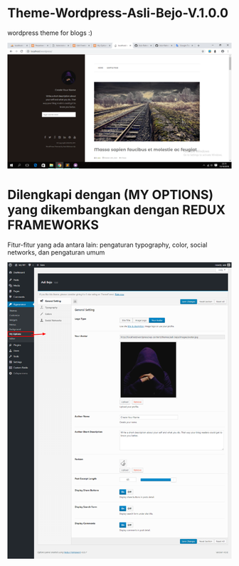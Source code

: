 # Theme-Wordpress-Asli-Bejo-V.1.0.0
wordpress theme for blogs :)

![alt text](https://github.com/Aziz-Rahman/Theme-Wordpress-Asli-Bejo-V.1.0.0/blob/master/theme-asli-bejo.png)

# Dilengkapi dengan (MY OPTIONS) yang dikembangkan dengan REDUX FRAMEWORKS
Fitur-fitur yang ada antara lain: pengaturan typography, color, social networks, dan pengaturan umum

![alt text](https://github.com/Aziz-Rahman/Theme-Wordpress-Asli-Bejo-V.1.0.0/blob/master/my-option.png)
